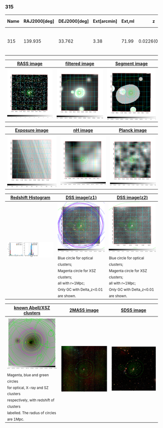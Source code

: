 <div STYLE="page-break-after: always;"></div>

### 315

|Name|RAJ2000[deg]|DEJ2000[deg] |Ext[arcmin]| Ext,ml | z | z_src| C|GC(XSZ,Delta_z<0.01)| GC(OPT,Delta_z<0.01)|GC| R_sig[arcmin] | R500[arcmin] | R500[Mpc]| CRsig[c/s] | CR500[c/s] |L500[1E44 erg/s]|F500[1E-12 erg/s/cm^2]| M500[1E14 Msun]|Tx[keV]|Cnt_sig|Beta|Rc[arcmin]|Comment|Alias|
|---|---|---|---|---|---|------|---|--------|---------|----------|---|---|---|---|---|---|---|---|---|---|---|---|---|---|
|315| 139.935| 33.762| 3.38| 71.99| 0.0226(0.005)| z1, z_xsz| B| L03, MCXC| A, N| A, F20, L03, MCXC, N, SPI| 20.750| 19.796| 0.542| 0.360(0.066)| 0.357(0.065)| 0.066(0.009)| 5.713(0.775)| 0.46(0.03)| 1.34(0.06)| 154.0| 0.538(-0.024+0.033)| 3.050(-0.446+0.581)| -| k415|

|[RASS image](../image/315/315_img.pdf)|[filtered image](../image/315/315_fil.pdf)|[Segment image](../image/315/315_seg.pdf)|
|-------------------|--------------------|-------------------|
| <img src="../image/315/315_img.png" width="300">  | <img src="../image/315/315_fil.png" width="300">   | <img src="../image/315/315_seg.png" width="300">  |

|[Exposure image](../image/315/315_mex.pdf)| [nH image](../image/315/315_nh.pdf)| [Planck image](../image/315/315_p.pdf)|
|-------------------|--------------------|-------------------|
|<img src="../image/315/315_mex.png" width="300">   | <img src="../image/315/315_nh.png" width="300">    | <img src="../image/315/315_p.png" width="300"> |

|[Redshift Histogram](../image/315/315_zg.pdf) | [DSS image(z1)](../image/315/315_dss_z1.pdf)      |  [DSS image(z2)](../image/315/315_dss_z2.pdf)    |
|-------------------|--------------------|-------------------|
|<img src="../image/315/315_zg.png" width="300"> |<img src="../image/315/315_dss_z1.png" width="300"> <sub><br>Blue circle for optical clusters; <br>Magenta circle for XSZ clusters; <br>all with r=1Mpc; <br>Only GC with Delta_z<0.01 are shown. </sub>| <img src="../image/315/315_dss_z2.png" width="300"><sub><br>Blue circle for optical clusters; <br>Magenta circle for XSZ clusters; <br>all with r=1Mpc; <br>Only GC with Delta_z<0.01 are shown. </sub> |

|[known Abell/XSZ clusters](../image/315/315_gc.pdf) | [2MASS image](../image/315/315_2mass.pdf)      |[SDSS image](../image/315/315_sdss.pdf)   |
|-------------------|-------------------|-------------------|
|<img src=../image/315/315_gc.png width="300"> <br><sub>Magenta, blue and green circles <br>for optical, X-ray and SZ clusters <br>respectively, with redshift of clusters <br>labelled. The radius of circles <br>are 1Mpc.</sub>|<img src="../image/315/315_2mass.png" width="300">  | <img src="../image/315/315_sdss.png" width="300">  |




